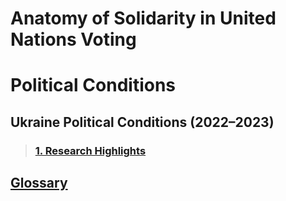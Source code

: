 # Anatomy of Solidarity in United Nations Voting
# Political Conditions
## Ukraine Political Conditions (2022–2023)
> ### [1. Research Highlights](https://sobolsky.github.io/upc/01)

## [Glossary](https://sobolsky.github.io/un/glossary)

